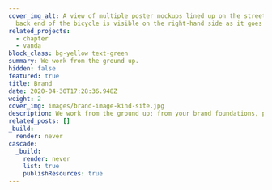 ```yaml
---
cover_img_alt: A view of multiple poster mockups lined up on the street. The
  back end of the bicycle is visible on the right-hand side as it goes past.
related_projects:
  - chapter
  - vanda
block_class: bg-yellow text-green
summary: We work from the ground up.
hidden: false
featured: true
title: Brand
date: 2020-04-30T17:28:36.948Z
weight: 2
cover_img: images/brand-image-kind-site.jpg
description: We work from the ground up; from your brand foundations, personality, values all the way to the final output. A carefully crafted, cohesive, thought through brand identity, that has longevity, creativity and truly reflects who you are as an organisation.
related_posts: []
_build:
  render: never
cascade:
  _build:
    render: never
    list: true
    publishResources: true
---
```

